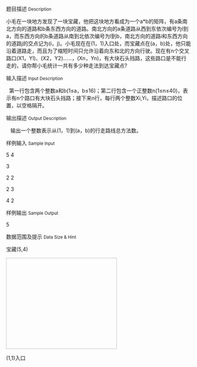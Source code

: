 <div class="panel panel-default">
<div class="area-title">
<span>
题目描述
<small>Description</small>
</span></div>
<div class="panel-body">

<p><span>小毛在一块地方发现了一块宝藏，他把这块地方看成为一个a*b的矩阵，有a条南北方向的道路和b条东西方向的道路。南北方向的a条道路从西到东依次编号为l到a，而东西方向的b条道路从南到北依次编号为l到b，南北方向的道路i和东西方向的道路j的交点记为(i，j)。小毛现在在(1，1)入口处，而宝藏点在(a，b)处，他只能沿着道路走，而且为了缩短时间只允许沿着向东和北的方向行驶。现在有n个交叉路口(X</span><span>1</span><span>，Y</span><span>l</span><span>)、(X</span><span>2</span><span>，Y</span><span>2</span><span>)……，(X</span><span>n</span><span>，Y</span><span>n</span><span>)，有大块石头挡路，这些路口是不能行走的，请你帮小毛统计一共有多少种走法到达宝藏点?</span></p>

</div>
</div>

<div class="panel panel-default">
<div class="area-title">
<span>
输入描述
<small>Input Description</small>
</span></div>
<div class="panel-body">
<p><span>  第一行包含两个整数a和b(1≤a，b≤16)；第二行包含一个正整数n(1≤n≤40)，表示有n个路口有大块石头挡路；接下来n行，每行两个整数X</span><span>i</span><span>,Y</span><span>i</span><span>，描述路口的位置，以空格隔开。</span></p>

</div>
</div>
<div  class="panel panel-default">
<div class="area-title">
<span>
输出描述
<small>Output Description</small>
</span></div>
<div class="panel-body">

<p class="p0"><span>&nbsp; &nbsp;输出一个整数表示从(1，1)到(a，b)的行走路线总方法数。</span></p>

</div>
</div>


<div class="panel panel-default">
<div class="area-title">
<span>
样例输入
<small>Sample Input</small>
</span></div>
<div class="panel-body">
<p>5 4</p>
<p>3</p>
<p>2 2</p>
<p>2 3</p>
<p>4 2</p>

</div>
</div>

<div class="panel panel-default">
<div class="area-title">
<span>
样例输出
<small>Sample Output</small>
</span></div>
<div class="panel-body">
<p>5</p>

</div>
</div>

<div class="panel panel-default">
<div class="area-title">
<span>
数据范围及提示
<small>Data Size & Hint</small>
</span></div>
<div class="panel-body">
<p><span>宝藏(5,4)</span></p>
<p><img height="247" width="301"></p>
<p><span>(1,1)入口</span></p>
</div>
</div>